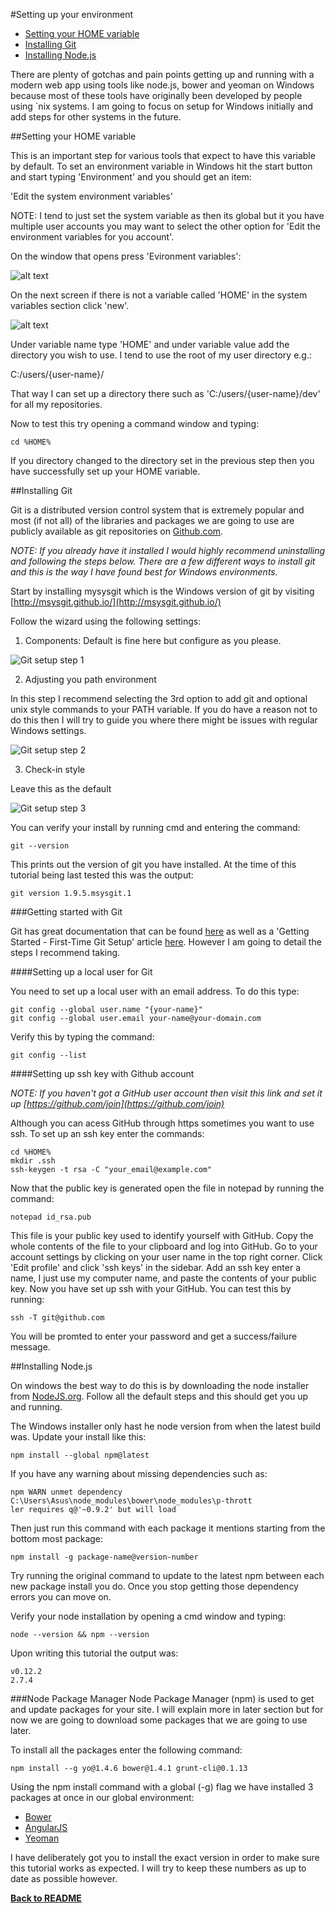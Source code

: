 #Setting up your environment

- [Setting your HOME variable](#setting-your-home-variable)
- [Installing Git](#installing-git)
- [Installing Node.js](#installing-nodejs)

There are plenty of gotchas and pain points getting up and running with a modern web app using tools like node.js, bower and yeoman on Windows because most of these tools have originally been developed by people using `nix systems. I am going to focus on setup for Windows initially and add steps for other systems in the future.

##Setting your HOME variable

This is an important step for various tools that expect to have this variable by default. To set an environment variable in Windows hit the start button and start typing 'Environment' and you should get an item:

'Edit the system environment variables'

NOTE: I tend to just set the system variable as then its global but it you have multiple user accounts you may want to select the other option for 'Edit the environment variables for you account'.

On the window that opens press 'Evironment variables':

![alt text](tutorial/images/EnvironmentVariable1.jpg "Environment Variable Screenshot initial screen")

On the next screen if there is not a variable called 'HOME' in the system variables section click 'new'.

![alt text](tutorial/images/EnvironmentVariable2.jpg "Environment Variable Screenshot Add New")

Under variable name type 'HOME' and under variable value add the directory you wish to use. I tend to use the root of my user directory e.g.:

C:/users/{user-name}/

That way I can set up a directory there such as 'C:/users/{user-name}/dev' for all my repositories.

Now to test this try opening a command window and typing:

``` Batchfile
cd %HOME%
```

If you directory changed to the directory set in the previous step then you have successfully set up your HOME variable.

##Installing Git

Git is a distributed version control system that is extremely popular and most (if not all) of the libraries and packages we are going to use are publicly available as git repositories on [Github.com](https://github.com).

*NOTE: If you already have it installed I would highly recommend uninstalling and following the steps below. There are a few different ways to install git and this is the way I have found best for Windows environments.*

Start by installing mysysgit which is the Windows version of git by visiting [http://msysgit.github.io/](http://msysgit.github.io/)

Follow the wizard using the following settings:

1. Components:
Default is fine here but configure as you please.

![Git setup step 1](tutorial/images/GitSetupStep1.jpg "Git setup step 1")

2. Adjusting you path environment

In this step I recommend selecting the 3rd option to add git and optional unix style commands to your PATH variable. If you do have a reason not to do this then I will try to guide you where there might be issues with regular Windows settings.

![Git setup step 2](tutorial/images/GitSetupStep2.jpg "Git setup step 2")

3. Check-in style

Leave this as the default

![Git setup step 3](images/GitSetupStep3.jpg "Git setup step 3")


You can verify your install by running cmd and entering the command:

```Batchfile
git --version
```

This prints out the version of git you have installed. At the time of this tutorial being last tested this was the output:

```Batchfile
git version 1.9.5.msysgit.1
```

###Getting started with Git

Git has great documentation that can be found [here](http://git-scm.com/doc) as well as a 'Getting Started - First-Time Git Setup'  article [here](http://git-scm.com/book/en/v2/Getting-Started-First-Time-Git-Setup). However I am going to detail the steps I recommend taking.

####Setting up a local user for Git

You need to set up a local user with an email address. To do this type:

```
git config --global user.name "{your-name}"
git config --global user.email your-name@your-domain.com
```

Verify this by typing the command:

```
git config --list
```

####Setting up ssh key with Github account

*NOTE: If you haven't got a GitHub user account then visit this link and set it up [https://github.com/join](https://github.com/join)*

Although you can acess GitHub through https sometimes you want to use ssh. To set up an ssh key enter the commands:

```
cd %HOME%
mkdir .ssh
ssh-keygen -t rsa -C "your_email@example.com"
```

Now that the public key is generated open the file in notepad by running the command:

```
notepad id_rsa.pub
```

This file is your public key used to identify yourself with GitHub. Copy the whole contents of the file to your clipboard and log into GitHub. Go to your account settings by clicking on your user name in the top right corner. Click 'Edit profile' and click 'ssh keys' in the sidebar. Add an ssh key enter a name, I just use my computer name, and paste the contents of your public key. Now you have set up ssh with your GitHub. You can test this by running:

```
ssh -T git@github.com
```

You will be promted to enter your password and get a success/failure message.

##Installing Node.js

On windows the best way to do this is by downloading the node installer from [NodeJS.org](https://nodejs.org/). Follow all the default steps and this should get you up and running.

The Windows installer only hast he node version from when the latest build was. Update your install like this:

```
npm install --global npm@latest
```

If you have any warning about missing dependencies such as:

```
npm WARN unmet dependency C:\Users\Asus\node_modules\bower\node_modules\p-thrott
ler requires q@'~0.9.2' but will load
```

Then just run this command with each package it mentions starting from the bottom most package:

```
npm install -g package-name@version-number
```

Try running the original command to update to the latest npm between each new package install you do. Once you stop getting those dependency errors you can move on.

Verify your node installation by opening a cmd window and typing:

```
node --version && npm --version
```

Upon writing this tutorial the output was:
```
v0.12.2
2.7.4
```



###Node Package Manager
Node Package Manager (npm) is used to get and update packages for your site. I will explain more in later section but for now we are going to download some packages that we are going to use later.

To install all the packages enter the following command:

```
npm install --g yo@1.4.6 bower@1.4.1 grunt-cli@0.1.13
```

Using the npm install command with a global (-g) flag we have installed 3 packages at once in our global environment:

- [Bower](http://bower.io)
- [AngularJS](http://angularjs.org)
- [Yeoman](http://yeoman.io)

I have deliberately got you to install the exact version in order to make sure this tutorial works as expected. I will try to keep these numbers as up to date as possible however.

**[Back to README](README.md)**